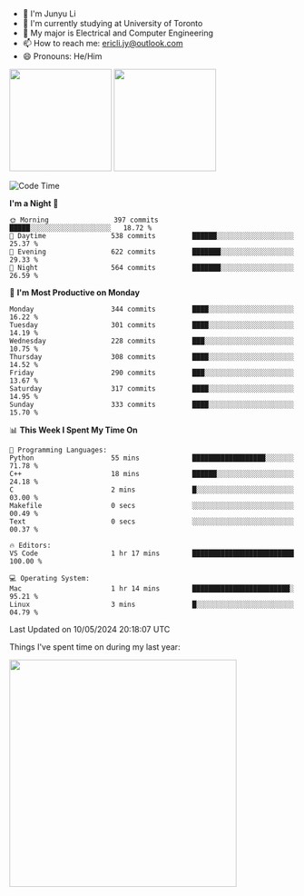 ### 
- 👨 I'm Junyu Li
- 📖 I'm currently studying at University of Toronto
- 🌱 My major is Electrical and Computer Engineering
- 📫 How to reach me: ericli.jy@outlook.com
- 😄 Pronouns: He/Him

<p align="left">  
  <img height="180em" src="https://github-readme-stats-sigma-five-48.vercel.app/api?username=ericjyli&theme=tokyonight&show_icons=true&count_private=true&include_orgs=true" />
  <img height="180em" src="https://github-readme-stats-sigma-five-48.vercel.app/api/top-langs/?username=ericjyli&theme=tokyonight&count_private=true&include_orgs=true&include_orgs=true&layout=compact" />
</p>

<!--START_SECTION:waka-->
![Code Time](http://img.shields.io/badge/Code%20Time-477%20hrs%2050%20mins-blue)

**I'm a Night 🦉** 

```text
🌞 Morning                397 commits         █████░░░░░░░░░░░░░░░░░░░░   18.72 % 
🌆 Daytime                538 commits         ██████░░░░░░░░░░░░░░░░░░░   25.37 % 
🌃 Evening                622 commits         ███████░░░░░░░░░░░░░░░░░░   29.33 % 
🌙 Night                  564 commits         ███████░░░░░░░░░░░░░░░░░░   26.59 % 
```
📅 **I'm Most Productive on Monday** 

```text
Monday                   344 commits         ████░░░░░░░░░░░░░░░░░░░░░   16.22 % 
Tuesday                  301 commits         ████░░░░░░░░░░░░░░░░░░░░░   14.19 % 
Wednesday                228 commits         ███░░░░░░░░░░░░░░░░░░░░░░   10.75 % 
Thursday                 308 commits         ████░░░░░░░░░░░░░░░░░░░░░   14.52 % 
Friday                   290 commits         ███░░░░░░░░░░░░░░░░░░░░░░   13.67 % 
Saturday                 317 commits         ████░░░░░░░░░░░░░░░░░░░░░   14.95 % 
Sunday                   333 commits         ████░░░░░░░░░░░░░░░░░░░░░   15.70 % 
```


📊 **This Week I Spent My Time On** 

```text
💬 Programming Languages: 
Python                   55 mins             ██████████████████░░░░░░░   71.78 % 
C++                      18 mins             ██████░░░░░░░░░░░░░░░░░░░   24.18 % 
C                        2 mins              █░░░░░░░░░░░░░░░░░░░░░░░░   03.00 % 
Makefile                 0 secs              ░░░░░░░░░░░░░░░░░░░░░░░░░   00.49 % 
Text                     0 secs              ░░░░░░░░░░░░░░░░░░░░░░░░░   00.37 % 

🔥 Editors: 
VS Code                  1 hr 17 mins        █████████████████████████   100.00 % 

💻 Operating System: 
Mac                      1 hr 14 mins        ████████████████████████░   95.21 % 
Linux                    3 mins              █░░░░░░░░░░░░░░░░░░░░░░░░   04.79 % 
```


 Last Updated on 10/05/2024 20:18:07 UTC
<!--END_SECTION:waka-->

<p> Things I've spent time on during my last year: </p>
<img height="400em" src="https://github-readme-stats-git-master-ericjyli.vercel.app/api/wakatime?username=ericjyli&layout=compact&theme=tokyonight" />

<!--
Here are some ideas to get you started:

- 🔭 I’m currently working on ...
- 🌱 I’m currently learning ...
- 👯 I’m looking to collaborate on ...
- 🤔 I’m looking for help with ...
- 💬 Ask me about ...
- 📫 How to reach me: ...
- 😄 Pronouns: ...
- ⚡ Fun fact: ...
-->

